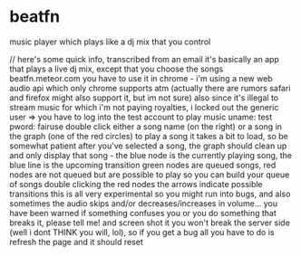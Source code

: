 beatfn
======

music player which plays like a dj mix that you control

// here's some quick info, transcribed from an email
it's basically an app that plays a live dj mix, except that you choose the songs
beatfn.meteor.com
you have to use it in chrome - i'm using a new web audio api which only chrome supports atm (actually there are rumors safari and firefox might also support it, but im not sure)
also since it's illegal to stream music for which i'm not paying royalties, i locked out the generic user => you have to log into the test account to play music
uname: test
pword: fairuse
double click either a song name (on the right) or a song in the graph (one of the red circles) to play a song
it takes a bit to load, so be somewhat patient
after you've selected a song, the graph should clean up and only display that song - the blue node is the currently playing song, the blue line is the upcoming transition
green nodes are queued songs, red nodes are not queued but are possible to play
so you can build your queue of songs double clicking the red nodes
the arrows indicate possible transitions
this is all very experimental so you might run into bugs, and also sometimes the audio skips and/or decreases/increases in volume... you have been warned 
if something confuses you or you do something that breaks it, please tell me! and screen shot it
you won't break the server side (well i dont THINK you will, lol), so if you get a bug all you have to do is refresh the page and it should reset
